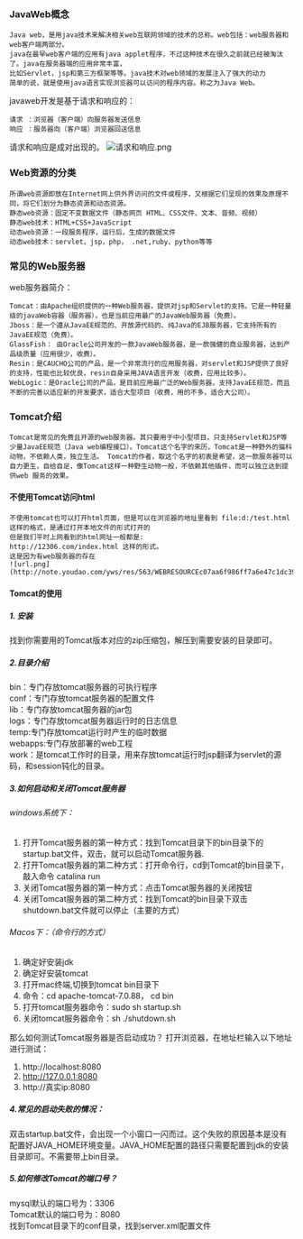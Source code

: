 ### JavaWeb概念
    Java web，是用java技术来解决相关web互联网领域的技术的总称。web包括：web服务器和web客户端两部分。
    java在最早web客户端的应用有java applet程序，不过这种技术在很久之前就已经被淘汰了。java在服务器端的应用非常丰富，
    比如Servlet，jsp和第三方框架等等。java技术对web领域的发展注入了强大的动力
    简单的说，就是使用java语言实现浏览器可以访问的程序内容。称之为Java Web。

javaweb开发是基于请求和响应的：

    请求 ：浏览器（客户端）向服务器发送信息
    响应 ：服务器向（客户端）浏览器回送信息
请求和响应是成对出现的。
    ![请求和响应.png](http://note.youdao.com/yws/res/592/WEBRESOURCEb0468c848b2a445f722edcf4c56324ae)
### Web资源的分类
    所谓web资源即放在Internet网上供外界访问的文件或程序，又根据它们呈现的效果及原理不同，将它们划分为静态资源和动态资源。
    静态web资源：固定不变数据文件（静态网页 HTML、CSS文件、文本、音频、视频）
    静态web技术：HTML+CSS+JavaScript
    动态web资源：一段服务程序，运行后，生成的数据文件
    动态web技术：servlet，jsp，php， .net,ruby、python等等
### 常见的Web服务器
web服务器简介：
    
    Tomcat：由Apache组织提供的一种Web服务器，提供对jsp和Servlet的支持。它是一种轻量级的javaWeb容器（服务器），也是当前应用最广的JavaWeb服务器（免费）。
    Jboss：是一个遵从JavaEE规范的、开放源代码的、纯Java的EJB服务器，它支持所有的JavaEE规范（免费）。
    GlassFish： 由Oracle公司开发的一款JavaWeb服务器，是一款强健的商业服务器，达到产品级质量（应用很少，收费）。
    Resin：是CAUCHO公司的产品，是一个非常流行的应用服务器，对servlet和JSP提供了良好的支持，性能也比较优良，resin自身采用JAVA语言开发（收费，应用比较多）。
    WebLogic：是Oracle公司的产品，是目前应用最广泛的Web服务器，支持JavaEE规范，而且不断的完善以适应新的开发要求，适合大型项目（收费，用的不多，适合大公司）。


### Tomcat介绍
    Tomcat是常见的免费且开源的web服务器。其只要用于中小型项目，只支持Servlet和JSP等少量JavaEE规范（Java web编程接口）。Tomcat这个名字的来历，Tomcat是一种野外的猫科动物，不依赖人类，独立生活。 Tomcat的作者，取这个名字的初衷是希望，这一款服务器可以自力更生，自给自足，像Tomcat这样一种野生动物一般，不依赖其他插件，而可以独立达到提供web 服务的效果。
#### 不使用Tomcat访问html
    不使用tomcat也可以打开html页面，但是可以在浏览器的地址里看到 file:d:/test.html 这样的格式，是通过打开本地文件的形式打开的
    但是我们平时上网看到的html网址一般都是: 
    http://12306.com/index.html 这样的形式。
    这是因为有web服务器的存在
    ![url.png](http://note.youdao.com/yws/res/563/WEBRESOURCEc07aa6f986ff7a6e47c1dc39969d793a)
#### Tomcat的使用
##### 1. 安装
找到你需要用的Tomcat版本对应的zip压缩包，解压到需要安装的目录即可。
##### 2.目录介绍
bin：专门存放tomcat服务器的可执行程序<br>
conf：专门存放tomcat服务器的配置文件<br>
lib：专门存放tomcat服务器的jar包<br>
logs：专门存放tomcat服务器运行时的日志信息<br>
temp:专门存放tomcat运行时产生的临时数据<br>
webapps:专门存放部署的web工程<br>
work：是tomcat工作时的目录，用来存放tomcat运行时jsp翻译为servlet的源码，和session钝化的目录。
##### 3.如何启动和关闭Tomcat服务器
###### windows系统下：
1. 打开Tomcat服务器的第一种方式：找到Tomcat目录下的bin目录下的startup.bat文件，双击，就可以启动Tomcat服务器.
2. 打开Tomcat服务器的第二种方式：打开命令行，cd到Tomcat的bin目录下，敲入命令 catalina run
3. 关闭Tomcat服务器的第一种方式：点击Tomcat服务器的关闭按钮
4. 关闭Tomcat服务器的第二种方式：找到Tomcat的bin目录下双击shutdown.bat文件就可以停止（主要的方式）
###### Macos下：（命令行的方式）
1. 确定好安装jdk
2. 确定好安装tomcat
3. 打开mac终端,切换到tomcat bin目录下
4. 命令：cd apache-tomcat-7.0.88， cd bin
5. 打开tomcat服务器命令：sudo sh startup.sh
6. 关闭tomcat服务器命令：sh ./shutdown.sh

那么如何测试Tomcat服务器是否启动成功？
打开浏览器，在地址栏输入以下地址进行测试：
1. http://localhost:8080
2. http://127.0.0.1:8080
3. http://真实ip:8080
##### 4.常见的启动失败的情况：
双击startup.bat文件，会出现一个小窗口一闪而过。这个失败的原因基本是没有配置好JAVA_HOME环境变量。JAVA_HOME配置的路径只需要配置到jdk的安装目录即可。不需要带上bin目录。
##### 5.如何修改Tomcat的端口号？
mysql默认的端口号为：3306<br>
Tomcat默认的端口号为：8080    
找到Tomcat目录下的conf目录，找到server.xml配置文件